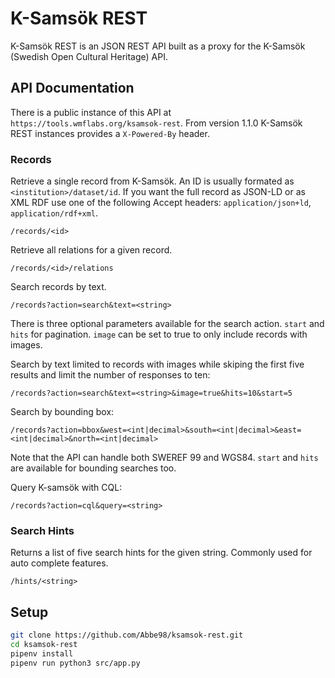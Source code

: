 # K-Samsök REST

K-Samsök REST is an JSON REST API built as a proxy for the K-Samsök (Swedish Open Cultural Heritage) API.

## API Documentation

There is a public instance of this API at `https://tools.wmflabs.org/ksamsok-rest`. From version 1.1.0 K-Samsök REST instances provides a `X-Powered-By` header.

### Records

Retrieve a single record from K-Samsök. An ID is usually formated as `<institution>/dataset/id`. If you want the full record as JSON-LD or as XML RDF use one of the following Accept headers: `application/json+ld`, `application/rdf+xml`.

```
/records/<id>
```

Retrieve all relations for a given record.

```
/records/<id>/relations
```

Search records by text.

```
/records?action=search&text=<string>
```

There is three optional parameters available for the search action. `start` and `hits` for pagination. `image` can be set to true to only include records with images.

Search by text limited to records with images while skiping the first five results and limit the number of responses to ten:

```
/records?action=search&text=<string>&image=true&hits=10&start=5
```

Search by bounding box:

```
/records?action=bbox&west=<int|decimal>&south=<int|decimal>&east=<int|decimal>&north=<int|decimal>
```

Note that the API can handle both SWEREF 99 and WGS84. `start` and `hits` are available for bounding searches too.

Query K-samsök with CQL:

```
/records?action=cql&query=<string>
```

### Search Hints

Returns a list of five search hints for the given string. Commonly used for auto complete features.

```
/hints/<string>
```

## Setup

```bash
git clone https://github.com/Abbe98/ksamsok-rest.git
cd ksamsok-rest
pipenv install
pipenv run python3 src/app.py
```
